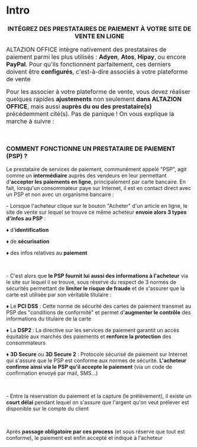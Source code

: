 # Intro


<h3 style="text-align: center;">INT&Eacute;GREZ DES PRESTATAIRES DE PAIEMENT &Agrave; VOTRE SITE DE VENTE EN LIGNE</h3>
<p><span style="font-size: 12pt;">ALTAZION OFFICE int&egrave;gre nativement&nbsp;des&nbsp;prestataires&nbsp;de paiement parmi les plus utilis&eacute;s : <strong>Adyen</strong>, <strong>Atos</strong>, <strong>Hipay</strong>, ou encore <strong>PayPal</strong>. Pour qu'ils fonctionnent parfaitement, ces derniers doivent &ecirc;tre <strong>configur&eacute;s</strong>, c'est-&agrave;-dire associ&eacute;s &agrave; votre plateforme de vente</span></p>
<p><span style="font-size: 12pt;">Pour les associer &agrave; votre plateforme de vente, vous devez r&eacute;aliser quelques rapides <strong>ajustements</strong> non seulement <strong>dans ALTAZION OFFICE</strong>, mais aussi <strong>aupr&egrave;s du ou des prestataire(s)</strong> pr&eacute;c&eacute;demment cit&eacute;(s). Pas de panique ! On vous explique la marche &agrave; suivre :&nbsp;</span></p>
<p>&nbsp;</p>
<h3>COMMENT FONCTIONNE UN PRESTATAIRE DE PAIEMENT (PSP) ?</h3>
<p>Le prestataire de services de paiement, commun&eacute;ment appel&eacute; "PSP", agit comme un&nbsp;<strong>interm&eacute;diaire</strong>&nbsp;aupr&egrave;s des vendeurs en leur&nbsp;permettant d'<strong>accepter les paiements en ligne</strong>, principalement par carte bancaire. En fait, lorsqu'un consommateur paye sur Internet, il est en contact direct avec un PSP et non avec un organisme bancaire :&nbsp;</p>
<p>- Lorsque l'acheteur clique sur le bouton "Acheter" d'un article en ligne, le site de vente sur lequel se trouve ce m&ecirc;me acheteur <strong>envoie alors 3 types d'infos au PSP</strong> :&nbsp;</p>
<p>&diams; d'<strong>identification</strong></p>
<p>&diams; de&nbsp;<strong>s&eacute;curisation</strong></p>
<p>&diams; des infos relatives au&nbsp;<strong>paiement</strong></p>
<p>&nbsp;</p>
<p>- C'est alors que <strong>le PSP fournit lui aussi des informations &agrave; l'acheteur</strong> via le site sur lequel il se trouve, sous r&eacute;serve du respect de 3 normes de s&eacute;curit&eacute;s permettant de&nbsp;<strong>limiter le risque de fraude</strong>&nbsp;et de&nbsp;s'assurer que la carte est utilis&eacute;e par son v&eacute;ritable titulaire&nbsp;:&nbsp;</p>
<p>&diams;&nbsp;Le <strong>PCI DSS</strong>&nbsp;: Cette&nbsp;norme de s&eacute;curit&eacute; des cartes de paiement&nbsp;transmet au PSP des "conditions de conformit&eacute;"&nbsp;et permet d'<strong>augmenter le contr&ocirc;le</strong> des informations du titulaire de la carte</p>
<p>&diams;&nbsp;La <strong>DSP2&nbsp;</strong>: La directive sur les services de paiement garantit un acc&egrave;s &eacute;quitable aux march&eacute;s des paiements et <strong>renforce la protection</strong> des consommateurs</p>
<p>&diams;&nbsp;<strong>3D Secure</strong>&nbsp;ou&nbsp;<strong>3D Secure 2</strong>&nbsp;: Protocole s&eacute;curis&eacute; de paiement sur Internet qui s'assure que le PSP est conforme aux normes de s&eacute;curit&eacute;. <strong>L'acheteur confirme ainsi via le PSP qu'il accepte le paiement</strong> (via un code de confirmation envoy&eacute; par mail, SMS...)</p>
<p>&nbsp;</p>
<p>- Entre la r&eacute;servation du paiement et la capture (le pr&eacute;l&egrave;vement), il existe un <strong>court d&eacute;lai</strong> pendant lequel on s'assure que l'argent qu'on veut pr&eacute;lever est disponible sur le compte du client</p>
<p>&nbsp;</p>
<p>Apr&egrave;s <strong>passage obligatoire par ces process</strong> (et sous r&eacute;serve que tout est conforme), le paiement est enfin accept&eacute; et indiqu&eacute; &agrave; l'acheteur</p>

